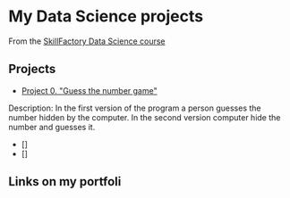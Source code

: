 # My Data Science projects

From the [SkillFactory Data Science course]('https://skillfactory.ru/')

## Projects

* [Project 0. "Guess the number game"](""https://github.com/GlebDudyrev/SF_data_science/project_01)

Description: In the first version of the program a person guesses the number hidden by the computer. In the second version computer hide the number and guesses it.

* []
* []

## Links on my portfoli